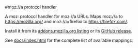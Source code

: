 #moz://a protocol handler

A moz: protocol handler for moz://a URLs. Maps moz://a to https://mozilla.org/
and moz://a/firefox to https://firefox.com/.

Install it from its [addons.mozilla.org listing](https://addons.mozilla.org/en-US/firefox/addon/moz-a-protocol-handler/)
or its [GitHub release](https://github.com/mozilla/moz-handler/releases).

See [docs/index.html](https://github.com/mozilla/moz-handler/blob/master/docs/index.html)
for the complete list of available mappings.
